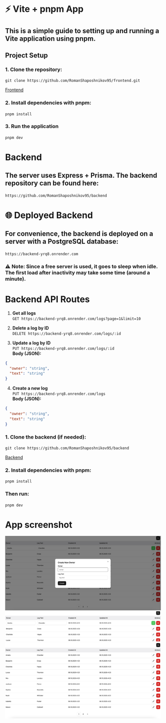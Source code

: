 # ⚡ Vite + pnpm App

## This is a simple guide to setting up and running a Vite application using pnpm.

## Project Setup

### 1. Clone the repository:

`git clone https://github.com/RomanShaposhnikov95/frontend.git`

[Frontend](https://github.com/RomanShaposhnikov95/frontend)

### 2. Install dependencies with pnpm:

`pnpm install`

### 3. Run the application

`pnpm dev`

# Backend

## The server uses Express + Prisma. The backend repository can be found here:

`https://github.com/RomanShaposhnikov95/backend`

# 🌐 Deployed Backend

## For convenience, the backend is deployed on a server with a PostgreSQL database:

`https://backend-yrq8.onrender.com`


### ⚠️ Note: Since a free server is used, it goes to sleep when idle. The first load after inactivity may take some time (around a minute).


# Backend API Routes

1. **Get all logs**  
   `GET https://backend-yrq8.onrender.com/logs?page=1&limit=10`

2. **Delete a log by ID**  
   `DELETE https://backend-yrq8.onrender.com/logs/:id`

3. **Update a log by ID**  
   `PUT https://backend-yrq8.onrender.com/logs/:id`  
   **Body (JSON):**
```json
{
  "owner": "string",
  "text": "string"
}
```

4. **Create a new log**  
   `PUT https://backend-yrq8.onrender.com/logs`  
   **Body (JSON):**
```json
{
  "owner": "string",
  "text": "string"
}
```


### 1. Clone the backend (if needed):

`git clone https://github.com/RomanShaposhnikov95/backend` 

[Backend](https://github.com/RomanShaposhnikov95/backend.git)

### 2. Install dependencies with pnpm:

`pnpm install`

### Then run:

`pnpm dev`



# App screenshot

![app](src/shared/assets/screeens/1.png)
![app](src/shared/assets/screeens/2.png)
![app](src/shared/assets/screeens/3.png)


